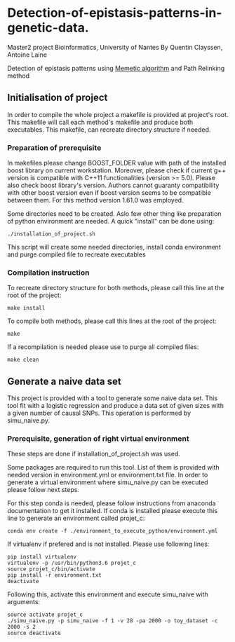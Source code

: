# Detection-of-epistasis-patterns-in-genetic-data.
Master2 project Bioinformatics, University of Nantes
By Quentin Clayssen, Antoine Laine 

Detection of epistasis patterns using [Memetic algorithm](https://en.wikipedia.org/wiki/Memetic_algorithm) and Path Relinking method



## Initialisation of project

In order to compile the whole project a makefile is provided at project's root. This makefile will call each method's makefile and produce both executables. This makefile, can recreate directory structure if needed.

### Preparation of prerequisite

In makefiles please change BOOST_FOLDER value with path of the installed boost library on current workstation.
Moreover, please check if current g++ version is compatible with C++11 functionalities (version >= 5.0). Please also check boost library's version. Authors cannot guaranty compatibility with other boost version even if boost version seems to be compatible between them. For this method version 1.61.0 was employed.

Some directories need to be created. Aslo few other thing like preparation of python environment are needed. A quick "install" can be done using:

    ./installation_of_project.sh

This script will create some needed directories, install conda environment and purge compiled file to recreate executables

### Compilation instruction
To recreate directory structure for both methods, please call this line at the root of the project:

    make install

To compile both methods, please call this lines at the root of the project:

    make

If a recompilation is needed please use to purge all compiled files:

    make clean


## Generate a naive data set

This project is provided with a tool to generate some naive data set. This tool fit with a logistic regression and produce a data set of given sizes with a given number of causal SNPs. This operation is performed by simu_naive.py.

### Prerequisite, generation of right virtual environment

These steps are done if installation_of_project.sh was used.

Some packages are required to run this tool. List of them is provided with needed version in environment.yml or environment.txt file. In order to generate a virtual environment where simu_naive.py can be executed please follow next steps.

For this step conda is needed, please follow instructions from anaconda documentation to get it installed. If conda is installed please execute this line to generate an environment called projet_c:

    conda env create -f ./environment_to_execute_python/environment.yml

If virtualenv if prefered and is not installed. Please use following lines:

    pip install virtualenv
    virtualenv -p /usr/bin/python3.6 projet_c
    source projet_c/bin/activate
    pip install -r environment.txt
    deactivate



Following this, activate this environment and execute simu_naive with arguments:

    source activate projet_c
    ./simu_naive.py -p simu_naive -f 1 -v 28 -pa 2000 -o toy_dataset -c 2000 -s 2
    source deactivate
